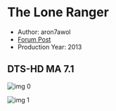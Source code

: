 # The Lone Ranger

* Author: aron7awol
* [Forum Post](https://www.avsforum.com/threads/bass-eq-for-filtered-movies.2995212/post-58308040)
* Production Year: 2013

## DTS-HD MA 7.1

![img 0](https://i.imgur.com/hTLnnCH.jpg)

![img 1](https://i.imgur.com/dUpS7D7.png)

